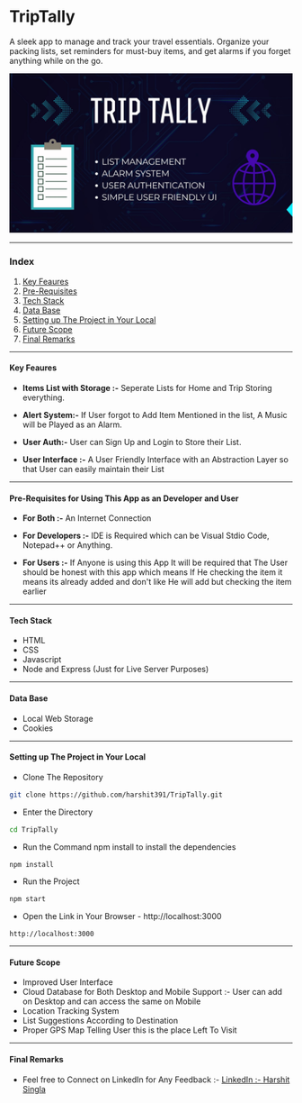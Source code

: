 # TripTally
A sleek app to manage and track your travel essentials. Organize your packing lists, set reminders for must-buy items, and get alarms if you forget anything while on the go.

![Main](Readme/TripTally.jpg)

---

### Index

1. [Key Feaures](#key-feaures)
2. [Pre-Requisites](#pre-requisites-for-using-this-app-as-an-developer-and-user)
3. [Tech Stack](#tech-stack)
4. [Data Base](#data-base)
5. [Setting up The Project in Your Local](#setting-up-the-project-in-your-local)
6. [Future Scope](#future-scope)
7. [Final Remarks](#final-remarks)

---

#### Key Feaures

* **Items List with Storage :-** Seperate Lists for Home and Trip Storing everything.
- **Alert System:-** If User forgot to Add Item Mentioned in the list, A Music will be Played as an Alarm.
* **User Auth:-** User can Sign Up and Login to Store their List.
- **User Interface :-** A User Friendly Interface with an Abstraction Layer so that User can easily maintain their List 

---

#### Pre-Requisites for Using This App as an Developer and User
- **For Both :-** An Internet Connection
* **For Developers :-** IDE is Required which can be Visual Stdio Code, Notepad++ or Anything.
- **For Users :-** If Anyone is using this App It will be required that The User should be honest with this app which means If He checking the item it means its already added and don't like He will add but checking the item earlier

---

#### Tech Stack
- HTML
- CSS
- Javascript
- Node and Express (Just for Live Server Purposes)

---

#### Data Base
- Local Web Storage
- Cookies

---

#### Setting up The Project in Your Local
- Clone The Repository
```bash
git clone https://github.com/harshit391/TripTally.git
```

- Enter the Directory
```bash
cd TripTally
```

- Run the Command npm install to install the dependencies
```bash
npm install
```

- Run the Project
```bash
npm start
```

- Open the Link in Your Browser - http://localhost:3000
```text
http://localhost:3000
```

---

#### Future Scope
- Improved User Interface
- Cloud Database for Both Desktop and Mobile Support :- User can add on Desktop and can access the same on Mobile
- Location Tracking System
- List Suggestions According to Destination
- Proper GPS Map Telling User this is the place Left To Visit

---

#### Final Remarks
- Feel free to Connect on LinkedIn for Any Feedback :- [LinkedIn :- Harshit Singla](https://www.linkedin.com/in/harshitsingla1761/)